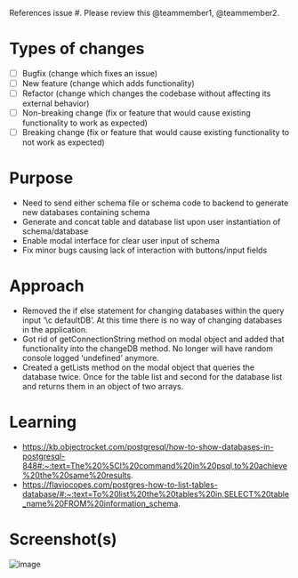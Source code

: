 References issue #. Please review this @teammember1, @teammember2.

# Types of changes
- [ ]  Bugfix (change which fixes an issue)
- [ ]  New feature (change which adds functionality)
- [ ]  Refactor (change which changes the codebase without affecting its external behavior)
- [ ]  Non-breaking change (fix or feature that would cause existing functionality to work as expected)
- [ ]  Breaking change (fix or feature that would cause existing functionality to not work as expected)
# Purpose
- Need to send either schema file or schema code to backend to generate new databases containing schema
- Generate and concat table and database list upon user instantiation of schema/database
- Enable modal interface for clear user input of schema
- Fix minor bugs causing lack of interaction with buttons/input fields
# Approach
- Removed the if else statement for changing databases within the query input ‘\c defaultDB’. At this time there is no way of changing databases in the application.
- Got rid of getConnectionString method on modal object and added that functionality into the changeDB method. No longer will have random console logged ‘undefined’ anymore.
- Created a getLists method on the modal object that queries the database twice. Once for the table list and second for the database list and returns them in an object of two arrays.
# Learning
- https://kb.objectrocket.com/postgresql/how-to-show-databases-in-postgresql-848#:~:text=The%20%5Cl%20command%20in%20psql,to%20achieve%20the%20same%20results.
- https://flaviocopes.com/postgres-how-to-list-tables-database/#:~:text=To%20list%20the%20tables%20in,SELECT%20table_name%20FROM%20information_schema.
# Screenshot(s)
![image](https://user-images.githubusercontent.com/9983876/104249836-10f3d000-5421-11eb-8b3e-a18646432d86.png)

